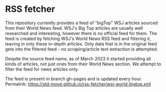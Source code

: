 # RSS fetcher

This repository currently provides a feed of "bigTop" WSJ articles sourced from their World News feed. WSJ's Big Top articles are usually well researched and interesting, however there is no official feed for them. The feed is created by fetching WSJ's World News RSS feed and filtering it, leaving in only these in-depth articles. Only data that is in the original feed gets into the filtered feed - no scraping/article text extraction is attempted.

Despite the source feed name, as of March 2023 it started providing all kinds of articles, not just ones from their World News section. We attempt to filter the feed for news articles only.

The feed is present in branch gh-pages and is updated every hour. Permalink: https://std-move.github.io/rss-fetcher/wsj-world-bigtop.xml
